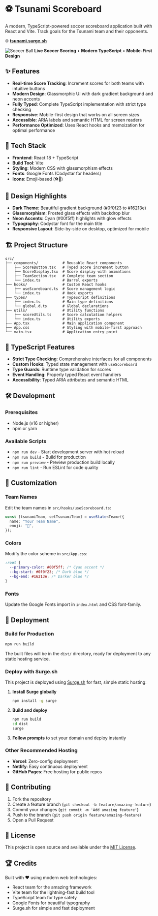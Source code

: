 # ⚽ Tsunami Scoreboard

A modern, TypeScript-powered soccer scoreboard application built with React and Vite. Track goals for the Tsunami team and their opponents.

🌐 **[tsunami.surge.sh](https://tsunami.surge.sh)**

![Soccer Ball](⚽) **Live Soccer Scoring** • **Modern TypeScript** • **Mobile-First Design**

## ✨ Features

- **Real-time Score Tracking**: Increment scores for both teams with intuitive buttons
- **Modern Design**: Glassmorphic UI with dark gradient background and neon accents
- **Fully Typed**: Complete TypeScript implementation with strict type checking
- **Responsive**: Mobile-first design that works on all screen sizes
- **Accessible**: ARIA labels and semantic HTML for screen readers
- **Performance Optimized**: Uses React hooks and memoization for optimal performance

## 🚀 Tech Stack

- **Frontend**: React 18 + TypeScript
- **Build Tool**: Vite
- **Styling**: Modern CSS with glassmorphism effects
- **Fonts**: Google Fonts (Codystar for headers)
- **Icons**: Emoji-based (⚽🌊)

## 📱 Design Highlights

- **Dark Theme**: Beautiful gradient background (#0f0f23 to #16213e)
- **Glassmorphism**: Frosted glass effects with backdrop blur
- **Neon Accents**: Cyan (#00f5ff) highlights with glow effects
- **Typography**: Codystar font for the main title
- **Responsive Layout**: Side-by-side on desktop, optimized for mobile

## 🏗️ Project Structure

```
src/
├── components/           # Reusable React components
│   ├── ScoreButton.tsx   # Typed score increment button
│   ├── ScoreDisplay.tsx  # Score display with animations
│   ├── TeamSection.tsx   # Complete team section
│   └── index.ts          # Barrel exports
├── hooks/                # Custom React hooks
│   ├── useScoreboard.ts  # Score management logic
│   └── index.ts          # Hook exports
├── types/                # TypeScript definitions
│   ├── index.ts          # Main type definitions
│   └── global.d.ts       # Global declarations
├── utils/                # Utility functions
│   ├── scoreUtils.ts     # Score calculation helpers
│   └── index.ts          # Utility exports
├── App.tsx               # Main application component
├── App.css               # Styling with mobile-first approach
└── main.tsx              # Application entry point
```

## 🎯 TypeScript Features

- **Strict Type Checking**: Comprehensive interfaces for all components
- **Custom Hooks**: Typed state management with `useScoreboard`
- **Type Guards**: Runtime type validation for scores
- **Event Handling**: Properly typed React event handlers
- **Accessibility**: Typed ARIA attributes and semantic HTML

## 🛠️ Development

### Prerequisites

- Node.js (v16 or higher)
- npm or yarn

### Available Scripts

- `npm run dev` - Start development server with hot reload
- `npm run build` - Build for production
- `npm run preview` - Preview production build locally
- `npm run lint` - Run ESLint for code quality

## 🎨 Customization

### Team Names

Edit the team names in `src/hooks/useScoreboard.ts`:

```typescript
const [tsunamiTeam, setTsunamiTeam] = useState<Team>({
  name: "Your Team Name",
  emoji: "🌊",
});
```

### Colors

Modify the color scheme in `src/App.css`:

```css
:root {
  --primary-color: #00f5ff; /* Cyan accent */
  --bg-start: #0f0f23; /* Dark blue */
  --bg-end: #16213e; /* Darker blue */
}
```

### Fonts

Update the Google Fonts import in `index.html` and CSS font-family.

## 🚀 Deployment

### Build for Production

```bash
npm run build
```

The built files will be in the `dist/` directory, ready for deployment to any static hosting service.

### Deploy with Surge.sh

This project is deployed using [Surge.sh](https://surge.sh/) for fast, simple static hosting:

1. **Install Surge globally**

   ```bash
   npm install -g surge
   ```

2. **Build and deploy**

   ```bash
   npm run build
   cd dist
   surge
   ```

3. **Follow prompts** to set your domain and deploy instantly

### Other Recommended Hosting

- **Vercel**: Zero-config deployment
- **Netlify**: Easy continuous deployment
- **GitHub Pages**: Free hosting for public repos

## 🤝 Contributing

1. Fork the repository
2. Create a feature branch (`git checkout -b feature/amazing-feature`)
3. Commit your changes (`git commit -m 'Add amazing feature'`)
4. Push to the branch (`git push origin feature/amazing-feature`)
5. Open a Pull Request

## 📄 License

This project is open source and available under the [MIT License](LICENSE).

## 🏆 Credits

Built with ❤️ using modern web technologies:

- React team for the amazing framework
- Vite team for the lightning-fast build tool
- TypeScript team for type safety
- Google Fonts for beautiful typography
- Surge.sh for simple and fast deployment
